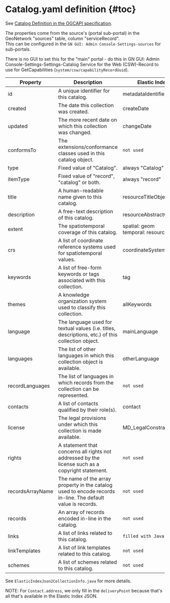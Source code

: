 # Catalog.yaml definition {#toc}


See [Catalog Definition in the OGCAPI specification](https://docs.ogc.org/DRAFTS/20-004.html#req_records-api_catalog-response).

The properties come from the source's (portal sub-portal) in the GeoNetwork "sources" table, column "serviceRecord".  
This can be configured in the `GN GUI: Admin Console-Settings-sources` for sub-portals.

There is no GUI to set this for the "main" portal - do this in GN GUI: Admin Console-Settings-Settings-Catalog Service for the Web (CSW)-Record to use for GetCapabilities (`system/csw/capabilityRecordUuid`).


|Property|	Description | Elastic Index JSON Property |
|--------|	----------- | --------------------------- |
| id | A unique identifier for this catalog. | metadataIdentifier|
| created | The date this collection was created. | createDate|
| updated | The more recent date on which this collection was changed. |changeDate |
| conformsTo | The extensions/conformance classes used in this catalog object. | `not used` |
| type | Fixed value of "Catalog". | always "Catalog" |
| itemType | Fixed value of "record", "catalog" or both. | always "record"|
| title | A human-readable name given to this catalog. | resourceTitleObject|
| description | A free-text description of this catalog. | resourceAbstractObject|
| extent | The spatiotemporal coverage of this catalog. | spatial: geom <br> temporal: resourceTemporalDateRange  |
| crs | A list of coordinate reference systems used for spatiotemporal values. | coordinateSystem|
| keywords | A list of free-form keywords or tags associated with this collection. |tag |
themes | A knowledge organization system used to classify this collection. | allKeywords|
| language | The language used for textual values (i.e. titles, descriptions, etc.) of this collection object. |mainLanguage |
| languages | The list of other languages in which this collection object is available. |otherLanguage |
| recordLanguages | The list of languages in which records from the collection can be represented. |`not used` |
| contacts | A list of contacts qualified by their role(s). |contact |
| license | The legal provisions under which this collection is made available. |MD_LegalConstraintsUseLimitationObject |
| rights | A statement that concerns all rights not addressed by the license such as a copyright statement. | `not used`|
| recordsArrayName | The name of the array property in the catalog used to encode records in-line. The default value is records. | `not used`|
| records | An array of records encoded in-line in the catalog. |`not used` |
| links | A list of links related to this catalog. | `filled with Java code`|
| linkTemplates | A list of link templates related to this catalog. | `not used`|
| schemes | A list of schemes related to this catalog. |`not used`|

See `ElasticIndexJson2CollectionInfo.java` for more details.

NOTE: For `Contact.address`, we only fill in the `deliveryPoint` because that's all that's available in the Elastic Index JSON.

